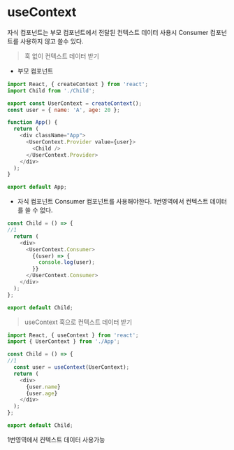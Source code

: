 # useContext

자식 컴포넌트는 부모 컴포넌트에서 전달된 컨텍스트 데이터 사용시 Consumer 컴포넌트를 사용하지 않고 쓸수 있다.

> 훅 없이 컨텍스트 데이터 받기

- 부모 컴포넌트

```javascript
import React, { createContext } from 'react';
import Child from './Child';

export const UserContext = createContext();
const user = { name: 'A', age: 20 };

function App() {
  return (
    <div className="App">
      <UserContext.Provider value={user}>
        <Child />
      </UserContext.Provider>
    </div>
  );
}

export default App;
```

- 자식 컴포넌트 Consumer 컴포넌트를 사용해야한다. 1번영역에서 컨텍스트 데이터를 쓸 수 없다.

```javascript
const Child = () => {
//1
  return (
    <div>
      <UserContext.Consumer>
        {(user) => {
          console.log(user);
        }}
      </UserContext.Consumer>
    </div>
  );
};

export default Child;
```

> useContext 훅으로 컨텍스트 데이터 받기
```javascript
import React, { useContext } from 'react';
import { UserContext } from './App';

const Child = () => {
//1
  const user = useContext(UserContext);
  return (
    <div>
      {user.name}
      {user.age}
    </div>
  );
};

export default Child;
```

1번영역에서 컨텍스트 데이터 사용가능
